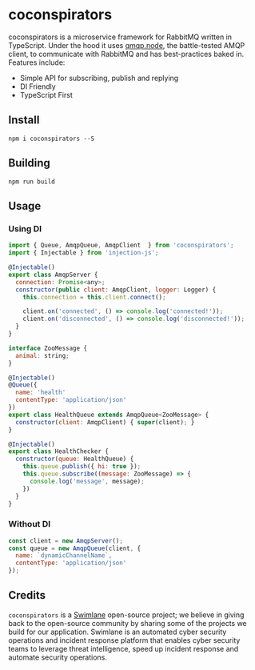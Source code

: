 # coconspirators
coconspirators is a microservice framework for RabbitMQ written in TypeScript. Under the hood it uses 
[qmqp.node](https://github.com/squaremo/amqp.node), the battle-tested AMQP client, to communicate
with RabbitMQ and has best-practices baked in. Features include:

- Simple API for subscribing, publish and replying
- DI Friendly
- TypeScript First

## Install
`npm i coconspirators --S`

## Building
`npm run build`

## Usage

### Using DI
```javascript
import { Queue, AmqpQueue, AmqpClient  } from 'coconspirators';
import { Injectable } from 'injection-js';

@Injectable()
export class AmqpServer {
  connection: Promise<any>;
  constructor(public client: AmqpClient, logger: Logger) {
    this.connection = this.client.connect();

    client.on('connected', () => console.log('connected!'));
    client.on('disconnected', () => console.log('disconnected!'));
  }
}

interface ZooMessage {
  animal: string;
}

@Injectable()
@Queue({
  name: 'health'
  contentType: 'application/json'
})
export class HealthQueue extends AmqpQueue<ZooMessage> {
  constructor(client: AmqpClient) { super(client); }
}

@Injectable()
export class HealthChecker {
  constructor(queue: HealthQueue) {
    this.queue.publish({ hi: true });
    this.queue.subscribe((message: ZooMessage) => {
      console.log('message', message);
    })
  }
}
```

### Without DI
```javascript
const client = new AmqpServer();
const queue = new AmqpQueue(client, {
  name: `dynamicChannelName`,
  contentType: 'application/json'
});
```

## Credits
`coconspirators` is a [Swimlane](http://swimlane.com) open-source project; we believe in giving back to the open-source community by sharing some of the projects we build for our application. Swimlane is an automated cyber security operations and incident response platform that enables cyber security teams to leverage threat intelligence, speed up incident response and automate security operations.
